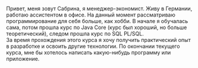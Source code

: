 Привет, меня зовут Сабрина, я менеджер-экономист. Живу в Германии, работаю ассистентом в офисе.
На данный момент рассматриваю программирование для себя больше, как хобби. В начале я обучалась сама, 
потом прошла курс по Java Core (курс был хороший, но больше теоретический), следом прошла курс по SQL PL/SQL.  
За время прохождения этого курса я хочу получить практический опыт в разработке и освоить другие технологии.
По окончании текущего курса, мне бы хотелось написать какую-нибудь программу или приложение.

